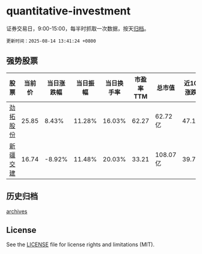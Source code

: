 # quantitative-investment

证券交易日，9:00-15:00，每半时抓取一次数据，按天[归档](archives)。

`更新时间：2025-08-14 13:41:24 +0800`

## 强势股票

|股票|当前价|当日涨跌幅|当日振幅|当日换手率|市盈率TTM|总市值|近10日涨跌幅|
|----|----|----|----|----|----|----|----|
|[劲拓股份](https://xueqiu.com/S/SZ300400)|25.85|8.43%|11.28%|16.03%|62.27|62.72亿|47.13%|
|[新疆交建](https://xueqiu.com/S/SZ002941)|16.74|-8.92%|11.48%|20.03%|33.21|108.07亿|39.73%|

## 历史归档

[archives](archives)

## License

See the [LICENSE](LICENSE) file for license rights and limitations (MIT).